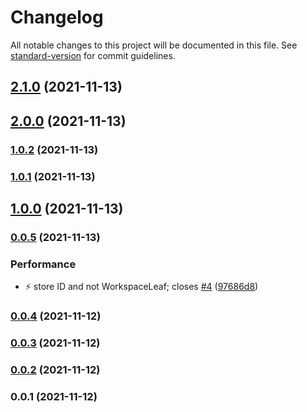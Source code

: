 # Changelog

All notable changes to this project will be documented in this file. See [standard-version](https://github.com/conventional-changelog/standard-version) for commit guidelines.

## [2.1.0](https://github.com/kometenstaub/quick-switcher-button/compare/2.0.0...2.1.0) (2021-11-13)

## [2.0.0](https://github.com/kometenstaub/quick-switcher-button/compare/1.0.2...2.0.0) (2021-11-13)

### [1.0.2](https://github.com/kometenstaub/quick-switcher-button/compare/1.0.1...1.0.2) (2021-11-13)

### [1.0.1](https://github.com/kometenstaub/quick-switcher-button/compare/1.0.0...1.0.1) (2021-11-13)

## [1.0.0](https://github.com/kometenstaub/quick-switcher-button/compare/0.0.5...1.0.0) (2021-11-13)

### [0.0.5](https://github.com/kometenstaub/quick-switcher-button/compare/0.0.4...0.0.5) (2021-11-13)


### Performance

* :zap: store ID and not WorkspaceLeaf; closes [#4](https://github.com/kometenstaub/quick-switcher-button/issues/4) ([97686d8](https://github.com/kometenstaub/quick-switcher-button/commit/97686d8b577fc95d03ac364fc1dfc1d94d2fe9a6))

### [0.0.4](https://github.com/kometenstaub/quick-switcher-button/compare/0.0.3...0.0.4) (2021-11-12)

### [0.0.3](https://github.com/kometenstaub/quick-switcher-button/compare/0.0.2...0.0.3) (2021-11-12)

### [0.0.2](https://github.com/kometenstaub/quick-switcher-button/compare/0.0.1...0.0.2) (2021-11-12)

### 0.0.1 (2021-11-12)
